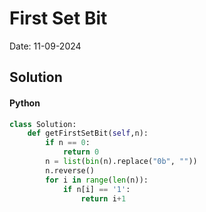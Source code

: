 
# First Set Bit

Date: 11-09-2024

## Solution
#### Python
```python
class Solution:
    def getFirstSetBit(self,n):
        if n == 0:
            return 0
        n = list(bin(n).replace("0b", ""))
        n.reverse()
        for i in range(len(n)):
            if n[i] == '1':
                return i+1
```
        